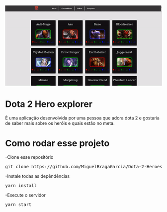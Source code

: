 ![](https://github.com/MiguelBragaGarcia/Dota-2-Heroes-Explorer/blob/master/Demonstration/Demonstracao-dota-2.gif)

# Dota 2 Hero explorer

É uma aplicação desenvolvida por uma pessoa que adora dota 2 e gostaria de saber mais sobre os heróis e quais estão no meta.

# Como rodar esse projeto

-Clone esse repositório
<pre>git clone https://github.com/MiguelBragaGarcia/Dota-2-Heroes-Explorer.git</pre>

-Instale todas as depêndências
<pre>yarn install</pre>

-Execute o servidor
<pre>yarn start</pre>




